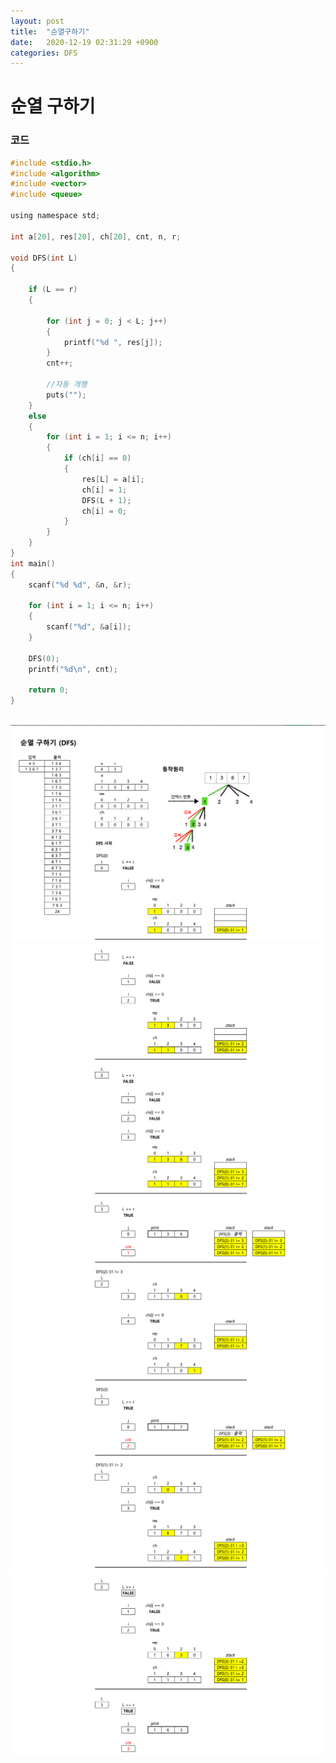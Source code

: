 ```yaml
---
layout: post
title:  "순열구하기"
date:   2020-12-19 02:31:29 +0900
categories: DFS
---
```

# 순열 구하기

### 코드

```c
#include <stdio.h>
#include <algorithm>
#include <vector>
#include <queue>

using namespace std;

int a[20], res[20], ch[20], cnt, n, r;

void DFS(int L)
{

    if (L == r)
    {

        for (int j = 0; j < L; j++)
        {
            printf("%d ", res[j]);
        }
        cnt++;

        //자동 개행
        puts("");
    }
    else
    {
        for (int i = 1; i <= n; i++)
        {
            if (ch[i] == 0)
            {
                res[L] = a[i];
                ch[i] = 1;
                DFS(L + 1);
                ch[i] = 0;
            }
        }
    }
}
int main()
{
    scanf("%d %d", &n, &r);

    for (int i = 1; i <= n; i++)
    {
        scanf("%d", &a[i]);
    }

    DFS(0);
    printf("%d\n", cnt);

    return 0;
}

```
<br/>


<img src="/public/img/82-1.png" style="zoom:52%;"  />
<br/>
<img src="/public/img/82-2.png" style="zoom:52%;"  />
<br/>
<img src="/public/img/82-3.png" style="zoom:52%;"  />
<br/>
<img src="/public/img/82-4.png" style="zoom:52%;"  />
<br/>
<img src="/public/img/82-5.png" style="zoom:52%;"  />
<br/>
